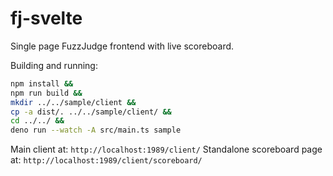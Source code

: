 # fj-svelte
Single page FuzzJudge frontend with live scoreboard.

Building and running:
```bash
npm install &&
npm run build &&
mkdir ../../sample/client &&
cp -a dist/. ../../sample/client/ &&
cd ../../ &&
deno run --watch -A src/main.ts sample
```

Main client at: `http://localhost:1989/client/`
Standalone scoreboard page at: `http://localhost:1989/client/scoreboard/`
